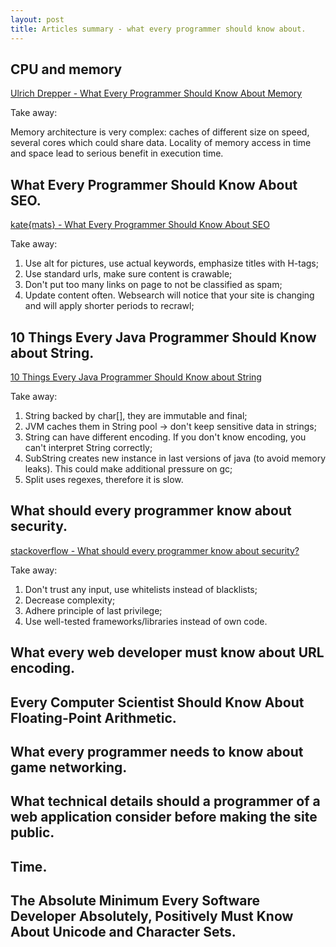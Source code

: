```yaml
---
layout: post
title: Articles summary - what every programmer should know about.
---
```


## CPU and memory

[Ulrich Drepper - What Every Programmer Should Know About Memory](http://www.akkadia.org/drepper/cpumemory.pdf)

Take away:

Memory architecture is very complex: caches of different size on speed, several cores which could share data. Locality of memory access in time and space lead to serious benefit in execution time.

## What Every Programmer Should Know About SEO.

[kate{mats} - What Every Programmer Should Know About SEO](http://katemats.com/what-every-programmer-should-know-about-seo/)

Take away:

1. Use alt for pictures, use actual keywords, emphasize titles with H-tags;
2. Use standard urls, make sure content is crawable;
3. Don't put too many links on page to not be classified as spam;
4. Update content often. Websearch will notice that your site is changing and will apply shorter periods to recrawl;

## 10 Things Every Java Programmer Should Know about String.

[10 Things Every Java Programmer Should Know about String](http://javarevisited.blogspot.sg/2013/07/java-string-tutorial-and-examples-beginners-programming.html)

Take away:

1. String backed by char[], they are immutable and final;
2. JVM caches them in String pool -> don't keep sensitive data in strings;
3. String can have different encoding. If you don't know encoding, you can't interpret String correctly;
4. SubString creates new instance in last versions of java (to avoid memory leaks). This could make additional pressure on gc;
5. Split uses regexes, therefore it is slow.

## What should every programmer know about security.

[stackoverflow - What should every programmer know about security?](http://stackoverflow.com/questions/2794016/what-should-every-programmer-know-about-security)

Take away:

1. Don't trust any input, use whitelists instead of blacklists;
2. Decrease complexity;
3. Adhere principle of last privilege;
4. Use well-tested frameworks/libraries instead of own code.

## What every web developer must know about URL encoding.

## Every Computer Scientist Should Know About Floating-Point Arithmetic.

## What every programmer needs to know about game networking.

## What technical details should a programmer of a web application consider before making the site public.

## Time.

## The Absolute Minimum Every Software Developer Absolutely, Positively Must Know About Unicode and Character Sets.
